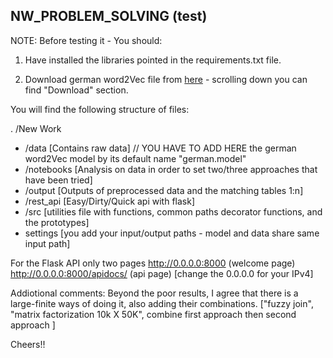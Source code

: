 ## NW_PROBLEM_SOLVING (test)

NOTE: Before testing it - You should: </p>
1. Have installed the libraries pointed in the requirements.txt file.</p>
2. Download german word2Vec file from [here](https://devmount.github.io/GermanWordEmbeddings/) - scrolling down you can find "Download" section.</p> 


You will find the following structure of files:</p>
. /New Work
   - /data  [Contains raw data] // YOU HAVE TO ADD HERE the german word2Vec model by its default name "german.model"
   - /notebooks [Analysis on data in order to set two/three approaches that have been tried]
   - /output [Outputs of preprocessed data and the matching tables 1:n]
   - /rest_api [Easy/Dirty/Quick api with flask]
   - /src [utilities file with functions, common paths decorator functions, and the prototypes]
   - settings [you add your input/output paths - model and data share same input path]

</p>


For the Flask API only two pages http://0.0.0.0:8000 (welcome page) http://0.0.0.0:8000/apidocs/ (api page) [change the 0.0.0.0 for your IPv4]


Addiotional comments: 
Beyond the poor results, I agree that there is a large-finite ways of doing it, also adding their combinations. 
["fuzzy join", "matrix factorization 10k X 50K", combine first approach then second approach ] 

Cheers!!
